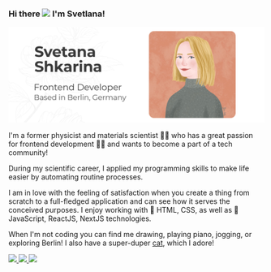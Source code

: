 ### Hi there <img src="https://media.giphy.com/media/hvRJCLFzcasrR4ia7z/giphy.gif" width="30px"> I'm Svetlana! 

<img src="./gh-header-image_v1.jpg" alt="Svetlana Shkarina">

I'm a former physicist and materials scientist :woman_scientist: who has a great passion for frontend development :woman_technologist: and wants to become a part of a tech community!

During my scientific career, I applied my programming skills to make life easier by automating routine processes. 

I am in love with the feeling of satisfaction when you create a thing from scratch to a full-fledged application and can see how it serves the conceived purposes. I enjoy working with :older_man: HTML, CSS, as well as :baby: JavaScript, ReactJS, NextJS technologies.

When I'm not coding you can find me drawing, playing piano, jogging, or exploring Berlin! I also have a super-duper <a href="https://www.instagram.com/tonystar.cat">cat</a>, which I adore!

<!-- Personal website -->

<a href="https://shkarina.me/">
    <img src="https://img.shields.io/badge/-SVETLANA%20SHKARINA-dd9d83?style=for-the-badge&logo=SVG&logoColor=white"/>
  </a>

<!-- LinkedIn Contact -->
  <a href="https://www.linkedin.com/in/svetlana-shkarina-ph-d-84a80658">
    <img src="https://img.shields.io/badge/-SVETLANA%20SHKARINA-blue?style=for-the-badge&logo=Linkedin&logoColor=white"/>
  </a>
  
<!-- Email -->
  <a href="mailto:svetlana.n.shkarina@gmail.com">
    <img src="https://img.shields.io/badge/svetlana.n.shkarina@gmail.com-686e6a?style=for-the-badge&logo=Gmail&logoColor=white"/>
  </a>
  

